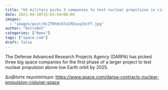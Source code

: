 ```yaml
---
title: "US military picks 3 companies to test nuclear propulsion in cislunar space"
date: 2021-04-20T15:03:54+00:00
images:
  - "images/post/HcZTRhHcD7uCREouqJUcFT.jpg"
author: "AstroBot"
categories: ["News"]
tags: ["space.com"]
draft: false
---
```


The Defense Advanced Research Projects Agency (DARPA) has picked three big space companies for the first phase of a larger project to test nuclear propulsion above low Earth orbit by 2025. 

Διαβάστε περισσότερα: https://www.space.com/darpa-contracts-nuclear-propulsion-cislunar-space
